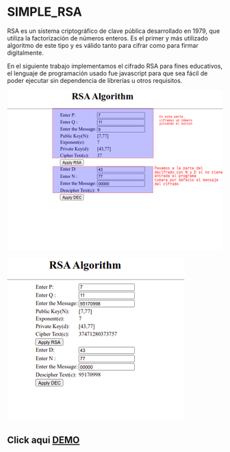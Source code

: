 # SIMPLE_RSA

RSA es un sistema criptográfico de clave pública desarrollado en 1979, que utiliza la factorización de números enteros. Es el primer y más utilizado algoritmo de este tipo y es válido tanto para cifrar como para firmar digitalmente.

En el siguiente trabajo implementamos el cifrado RSA para fines educativos, el lenguaje de programación usado fue javascript para que sea fácil de poder ejecutar sin dependencia de librerías u otros requisitos.

![imh](https://github.com/yerson001/SIMPLE_RSA/blob/main/img/Selecci%C3%B3n_041.png)


![imh](https://github.com/yerson001/SIMPLE_RSA/blob/main/img/Selecci%C3%B3n_043.png)



## Click aqui [DEMO](https://yerson001.github.io/LPgame/)
